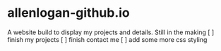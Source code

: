 # allenlogan-github.io
A website build to display my projects and details. Still in the making
[ ] finish my projects
[ ] finish contact me
[ ] add some more css styling
